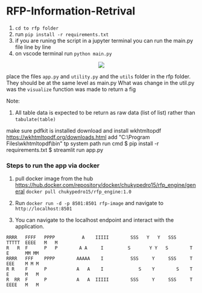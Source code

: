 # RFP-Information-Retrival

1. ```cd to rfp folder```
2. run  `pip install -r requirements.txt`
3. if you are runing the script in a jupyter terminal you can run the main.py file line by line
4. on vscode terminal run `python main.py`

<p align="center"> 
  <kbd>
    <a href="https://github.com/okoliechykwuka/RFP-AI-SYSTEM/RFP-AI-Information-Retrival/edit/main/" target="_blank"><img src="roadmap.png">
  </a>
  </kbd>
</p>


place the files `app.py` and `utility.py` and the `utils` folder in the rfp folder. They should be at the same level as main.py
What was change in the util.py was the `visualize` function was made to return a fig


Note:
1. All table data is expected to be return as raw data (list of list) rather than `tabulate(table)`

make sure pdfkit is installed
download and install wkhtmltopdf https://wkhtmltopdf.org/downloads.html
add  "C:\Program Files\wkhtmltopdf\bin" tp system path
run cmd
$ pip install -r requirements.txt
$ streamlit run app.py


### Steps to run the app via docker

1. pull docker image from the hub https://hub.docker.com/repository/docker/chukypedro15/rfp_engine/general
  `docker pull chukypedro15/rfp_engine:1.0`   
2. Run  `docker run -d -p 8501:8501 rfp-image` and navigate to `http://localhost:8501`

3. You can navigate to the localhost endpoint and interact with the application.



```
RRRR   FFFF   PPPP          A    IIIII        SSS   Y   Y   SSS   TTTTT  EEEE   M   M  
R   R  F      P   P        A A     I         S       Y Y   S        T    E      MM MM  
RRRR   FFF    PPPP        AAAAA    I          SSS     Y     SSS     T    EEE    M M M  
R R    F      P           A   A    I             S    Y        S    T    E      M   M  
R  RR  F      P           A   A  IIIII        SSS     Y     SSS     T    EEEE   M   M  

```
